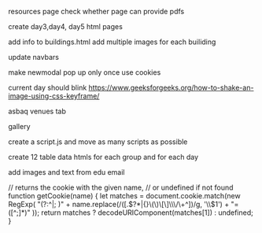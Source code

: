 resources page
check whether page can provide pdfs


create day3,day4, day5 html pages



add info to buildings.html
add multiple images for each builiding

update navbars



make newmodal pop up only once
use cookies

current day should blink https://www.geeksforgeeks.org/how-to-shake-an-image-using-css-keyframe/

asbaq venues tab

gallery

create a script.js and move as many scripts as possible



create 12 table data htmls for each group and for each day

add images and text from edu email

// returns the cookie with the given name,
// or undefined if not found
function getCookie(name) {
  let matches = document.cookie.match(new RegExp(
    "(?:^|; )" + name.replace(/([\.$?*|{}\(\)\[\]\\\/\+^])/g, '\\$1') + "=([^;]*)"
  ));
  return matches ? decodeURIComponent(matches[1]) : undefined;
}